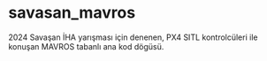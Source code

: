 # savasan_mavros
2024 Savaşan İHA yarışması için denenen, PX4 SITL kontrolcüleri ile konuşan MAVROS tabanlı ana kod dögüsü.
